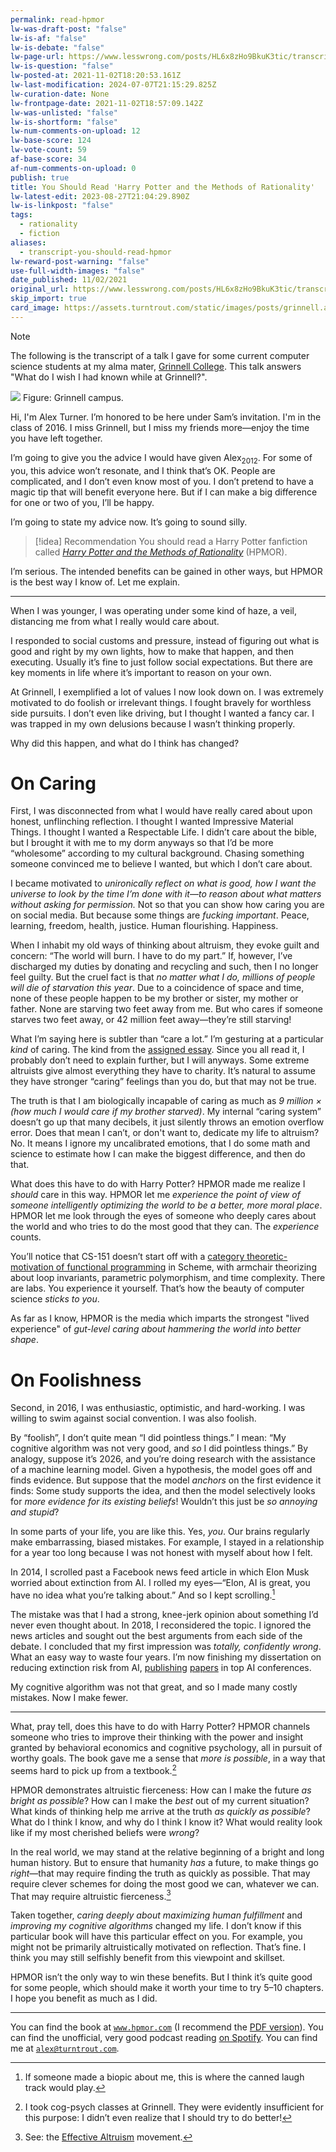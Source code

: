 ```yaml
---
permalink: read-hpmor
lw-was-draft-post: "false"
lw-is-af: "false"
lw-is-debate: "false"
lw-page-url: https://www.lesswrong.com/posts/HL6x8zHo9BkuK3tic/transcript-you-should-read-hpmor
lw-is-question: "false"
lw-posted-at: 2021-11-02T18:20:53.161Z
lw-last-modification: 2024-07-07T21:15:29.825Z
lw-curation-date: None
lw-frontpage-date: 2021-11-02T18:57:09.142Z
lw-was-unlisted: "false"
lw-is-shortform: "false"
lw-num-comments-on-upload: 12
lw-base-score: 124
lw-vote-count: 59
af-base-score: 34
af-num-comments-on-upload: 0
publish: true
title: You Should Read 'Harry Potter and the Methods of Rationality'
lw-latest-edit: 2023-08-27T21:04:29.890Z
lw-is-linkpost: "false"
tags:
  - rationality
  - fiction
aliases:
  - transcript-you-should-read-hpmor
lw-reward-post-warning: "false"
use-full-width-images: "false"
date_published: 11/02/2021
original_url: https://www.lesswrong.com/posts/HL6x8zHo9BkuK3tic/transcript-you-should-read-hpmor
skip_import: true
card_image: https://assets.turntrout.com/static/images/posts/grinnell.avif
---
```

> [!note]
> The following is the transcript of a talk I gave for some current computer science students at my alma mater, [Grinnell College](https://www.grinnell.edu/). This talk answers "What do I wish I had known while at Grinnell?".

![](https://assets.turntrout.com/static/images/posts/grinnell.avif)
Figure: Grinnell campus.

Hi, I'm Alex Turner. I’m honored to be here under Sam’s invitation. I'm in the class of 2016. I miss Grinnell, but I miss my friends more—enjoy the time you have left together. 

I’m going to give you the advice I would have given Alex<sub>2012</sub>. For some of you, this advice won’t resonate, and I think that’s OK. People are complicated, and I don’t even know most of you. I don’t pretend to have a magic tip that will benefit everyone here. But if I can make a big difference for one or two of you, I’ll be happy. 

I’m going to state my advice now. It’s going to sound silly. 

> [!idea] Recommendation
> You should read a Harry Potter fanfiction called [_Harry Potter and the Methods of Rationality_](https://cdn.jsdelivr.net/gh/rjl20/hpmor@0c10d2e8b6bd68e88fd2fc6e6b233140917e7314/out/hpmor.pdf) (HPMOR). 

I’m serious. The intended benefits can be gained in other ways, but HPMOR is the best way I know of. Let me explain.

---

When I was younger, I was operating under some kind of haze, a veil, distancing me from what I really would care about.

I responded to social customs and pressure, instead of figuring out what is good and right by my own lights, how to make that happen, and then executing. Usually it’s fine to just follow social expectations. But there are key moments in life where it’s important to reason on your own. 

At Grinnell, I exemplified a lot of values I now look down on. I was extremely motivated to do foolish or irrelevant things. I fought bravely for worthless side pursuits. I don’t even like driving, but I thought I wanted a fancy car. I was trapped in my own delusions because I wasn’t thinking properly. 

Why did this happen, and what do I think has changed? 

# On Caring

First, I was disconnected from what I would have really cared about upon honest, unflinching reflection. I thought I wanted Impressive Material Things. I thought I wanted a Respectable Life. I didn’t care about the bible, but I brought it with me to my dorm anyways so that I’d be more “wholesome” according to my cultural background. Chasing something someone convinced me to believe I wanted, but which I don’t care about. 

I became motivated to _unironically_ _reflect on what is good, how I want the universe to look by the time I’m done with it—to reason about what matters without asking for permission._ Not so that you can show how caring you are on social media. But because some things are _fucking important_. Peace, learning, freedom, health, justice. Human flourishing. Happiness. 

When I inhabit my old ways of thinking about altruism, they evoke guilt and concern: “The world will burn. I have to do my part.” If, however, I’ve discharged my duties by donating and recycling and such, then I no longer feel guilty. But the cruel fact is that _no matter what I do, millions of people will die of starvation this year_. Due to a coincidence of space and time, none of these people happen to be my brother or sister, my mother or father. None are starving two feet away from me. But who cares if someone starves two feet away, or 42 million feet away—they’re still starving! 

What I’m saying here is subtler than “care a lot.” I’m gesturing at a particular _kind_ of caring. The kind from the [assigned essay](https://forum.effectivealtruism.org/posts/hkimyETEo76hJ6NpW/on-caring?utm_sq=guavacgepf&utm_source=facebook&utm_medium=social&utm_campaign=effectivealtruism&utm_content=calltoactioninspire&fbclid=IwAR0q7gi4HzMJi4bxpIroWzd9CxnKhW5qbrxCyHkdF0-uFugQobk02p1_a8E). Since you all read it, I probably don’t need to explain further, but I will anyways. Some extreme altruists give almost everything they have to charity. It’s natural to assume they have stronger “caring” feelings than you do, but that may not be true. 

The truth is that I am biologically incapable of caring as much as _9 million × (how much I would care if my brother starved)_. My internal “caring system” doesn’t go up that many decibels, it just silently throws an emotion overflow error. Does that mean I can’t, or don't want to, dedicate my life to altruism? No. It means I ignore my uncalibrated emotions, that I do some math and science to estimate how I can make the biggest difference, and then do that. 

What does this have to do with Harry Potter? HPMOR made me realize I _should_ care in this way. HPMOR let me _experience the point of view of someone intelligently optimizing the world to be a better, more moral place_. HPMOR let me look through the eyes of someone who deeply cares about the world and who tries to do the most good that they can. The _experience_ counts.

You’ll notice that CS-151 doesn’t start off with a [category theoretic-motivation of functional programming](https://bartoszmilewski.com/2014/10/28/category-theory-for-programmers-the-preface/) in Scheme, with armchair theorizing about loop invariants, parametric polymorphism, and time complexity. There are labs. You experience it yourself. That’s how the beauty of computer science _sticks to you_. 

As far as I know, HPMOR is the media which imparts the strongest "lived experience" of _gut-level caring about hammering the world into better shape_. 

# On Foolishness

Second, in 2016, I was enthusiastic, optimistic, and hard-working. I was willing to swim against social convention. I was also foolish.

By “foolish”, I don’t quite mean “I did pointless things.” I mean: “My cognitive algorithm was not very good, and _so_ I did pointless things.” By analogy, suppose it’s 2026, and you’re doing research with the assistance of a machine learning model. Given a hypothesis, the model goes off and finds evidence. But suppose that the model _anchors_ on the first evidence it finds: Some study supports the idea, and then the model selectively looks for _more evidence for its existing beliefs_! Wouldn’t this just be _so annoying and stupid_? 

In some parts of your life, you are like this. Yes, _you_. Our brains regularly make embarrassing, biased mistakes. For example, I stayed in a relationship for a year too long because I was not honest with myself about how I felt. 

In 2014, I scrolled past a Facebook news feed article in which Elon Musk worried about extinction from AI. I rolled my eyes—“Elon, AI is great, you have no idea what you’re talking about.” And so I kept scrolling.[^laugh] 

[^laugh]: If someone made a biopic about me, this is where the canned laugh track would play.

The mistake was that I had a strong, knee-jerk opinion about something I’d never even thought about. In 2018, I reconsidered the topic. I ignored the news articles and sought out the best arguments from each side of the debate. I concluded that my first impression was _totally, confidently wrong_. What an easy way to waste four years. I’m now finishing my dissertation on reducing extinction risk from AI, [publishing](https://papers.nips.cc/paper/2020/file/f50a6c02a3fc5a3a5d4d9391f05f3efc-Paper.pdf) [papers](https://arxiv.org/pdf/1912.01683.pdf) in top AI conferences. 

My cognitive algorithm was not that great, and so I made many costly mistakes. Now I make fewer. 

---

What, pray tell, does this have to do with Harry Potter? HPMOR channels someone who tries to improve their thinking with the power and insight granted by behavioral economics and cognitive psychology, all in pursuit of worthy goals. The book gave me a sense that _more is possible_, in a way that seems hard to pick up from a textbook.[^psych] 

[^psych]: I took cog-psych classes at Grinnell. They were evidently insufficient for this purpose: I didn’t even realize that I should try to do better!

HPMOR demonstrates altruistic fierceness: How can I make the future _as bright as possible_? How can I make the _best_ out of my current situation? What kinds of thinking help me arrive at the truth _as quickly as possible_? What do I think I know, and why do I think I know it? What would reality look like if my most cherished beliefs were _wrong_?

In the real world, we may stand at the relative beginning of a bright and long human history. But to ensure that humanity _has_ a future, to make things go _right_—that may require finding the truth as quickly as possible. That may require clever schemes for doing the most good we can, whatever we can. That may require altruistic fierceness.[^fierce] 

[^fierce]: See: the [Effective Altruism](https://www.effectivealtruism.org/) movement.

Taken together, _caring deeply about maximizing human fulfillment_ and _improving my cognitive algorithms_ changed my life. I don’t know if this particular book will have this particular effect on you. For example, you might not be primarily altruistically motivated on reflection. That’s fine. I think you may still selfishly benefit from this viewpoint and skillset. 

HPMOR isn’t the only way to win these benefits. But I think it’s quite good for some people, which should make it worth your time to try 5–10 chapters. I hope you benefit as much as I did. 

<hr/>


You can find the book at [`www.hpmor.com`](http://www.hpmor.com) (I recommend the [PDF version](https://cdn.jsdelivr.net/gh/rjl20/hpmor@0c10d2e8b6bd68e88fd2fc6e6b233140917e7314/out/hpmor.pdf)). You can find the unofficial, very good podcast reading [on Spotify](https://open.spotify.com/playlist/4JQT5fmI8EJBiISLX06sZt?si=d4924f208e96429d). You can find me at [`alex@turntrout.com`](mailto:alex@turntrout.com).